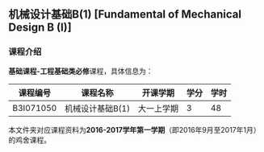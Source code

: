 ## 机械设计基础B(1) [Fundamental of Mechanical Design B (I)]

### 课程介绍

**基础课程-工程基础类必修**课程，具体信息为：

| 课程编号 | 课程名称 | 开课学期 | 学分 | 学时 |
| --- | --- | --- | --- | --- |
| B3I071050 | 机械设计基础B(1) | 大一上学期 | 3 | 48 |

本文件夹对应课程资料为**2016-2017学年第一学期**（即2016年9月至2017年1月）的鸡舍课程。
